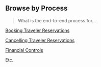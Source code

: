 ## Browse by Process
>What is the end-to-end process for...

[Booking Traveler Reservations]()

[Cancelling Traveler Reservations]()

[Financial Controls](https://jbarretta.github.io/mockup/fc.html)

Etc.
